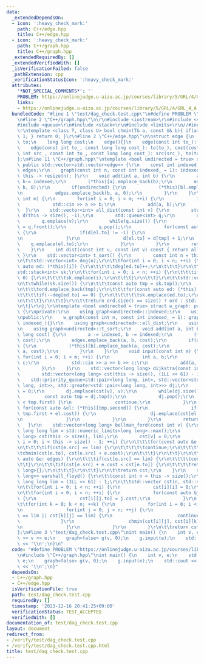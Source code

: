 ```yaml
---
data:
  _extendedDependsOn:
  - icon: ':heavy_check_mark:'
    path: C++/edge.hpp
    title: C++/edge.hpp
  - icon: ':heavy_check_mark:'
    path: C++/graph.hpp
    title: C++/graph.hpp
  _extendedRequiredBy: []
  _extendedVerifiedWith: []
  _isVerificationFailed: false
  _pathExtension: cpp
  _verificationStatusIcon: ':heavy_check_mark:'
  attributes:
    '*NOT_SPECIAL_COMMENTS*': ''
    PROBLEM: https://onlinejudge.u-aizu.ac.jp/courses/library/5/GRL/4/GRL_4_A
    links:
    - https://onlinejudge.u-aizu.ac.jp/courses/library/5/GRL/4/GRL_4_A
  bundledCode: "#line 1 \"test/dag_check.test.cpp\"\n#define PROBLEM \"https://onlinejudge.u-aizu.ac.jp/courses/library/5/GRL/4/GRL_4_A\"\
    \n#line 2 \"C++/graph.hpp\"\n\r\n#include <iostream>\r\n#include <vector>\r\n\
    #include <queue>\r\n#include <stack>\r\n#include <limits>\r\n//#include \"template.hpp\"\
    \r\ntemplate <class T, class U> bool chmin(T& a, const U& b){ if(a>b){ a=b; return\
    \ 1; } return 0; }\r\n#line 2 \"C++/edge.hpp\"\n\nstruct edge {\n    int src,\
    \ to;\n    long long cost;\n    edge(){}\n    edge(const int to_): to(to_){}\n\
    \    edge(const int to_, const long long cost_): to(to_), cost(cost_){}\n    edge(const\
    \ int src_, const int to_, const long long cost_): src(src_), to(to_), cost(cost_){}\n\
    };\n#line 11 \"C++/graph.hpp\"\ntemplate <bool undirected = true> struct graph:\
    \ public std::vector<std::vector<edge>> {\r\n    const int indexed;\r\n    std::vector<edge>\
    \ edges;\r\n    graph(const int n, const int indexed_ = 1): indexed(indexed_){\
    \ this -> resize(n); }\r\n    void add(int a, int b) {\r\n        a -= indexed,\
    \ b-= indexed;\r\n        (*this)[a].emplace_back(b);\r\n        edges.emplace_back(a,\
    \ b, 0);\r\n        if(undirected) {\r\n            (*this)[b].emplace_back(a);\r\
    \n            edges.emplace_back(b, a, 0);\r\n        }\r\n    }\r\n    void input(const\
    \ int m) {\r\n        for(int i = 0; i < m; ++i) {\r\n            int a, b;\r\n\
    \            std::cin >> a >> b;\r\n            add(a, b);\r\n        }\r\n  \
    \  }\r\n    std::vector<int> all_dist(const int v) {\r\n        std::vector<int>\
    \ d(this -> size(), -1);\r\n        std::queue<int> q;\r\n        d[v] = 0;\r\n\
    \        q.emplace(v);\r\n        while(q.size()) {\r\n            const int tmp\
    \ = q.front();\r\n            q.pop();\r\n            for(const auto &el: (*this)[tmp])\
    \ {\r\n                if(d[el.to] != -1) {\r\n                    continue;\r\
    \n                }\r\n                d[el.to] = d[tmp] + 1;\r\n            \
    \    q.emplace(el.to);\r\n            }\r\n        }\r\n        return d;\r\n\
    \    }\r\n    int dist(const int u, const int v) const { return all_dist(u)[v];\
    \ }\r\n    std::vector<int> t_sort() {\r\n        const int n = this -> size();\r\
    \n\t\tstd::vector<int> deg(n);\r\n\t\tfor(int i = 0; i < n; ++i) {\r\n\t\t\tfor(const\
    \ auto ed: (*this)[i]) {\r\n\t\t\t\tdeg[ed.to]++;\r\n\t\t\t}\r\n\t\t}\r\n\t\t\
    std::stack<int> sk;\r\n\t\tfor(int i = 0; i < n; ++i) {\r\n\t\t\tif(deg[i] ==\
    \ 0) {\r\n\t\t\t\tsk.emplace(i);\r\n\t\t\t}\r\n\t\t}\r\n\t\tstd::vector<int> ord;\r\
    \n\t\twhile(sk.size()) {\r\n\t\t\tconst auto tmp = sk.top();\r\n            sk.pop();\r\
    \n\t\t\tord.emplace_back(tmp);\r\n\t\t\tfor(const auto ed: (*this)[tmp]) {\r\n\
    \t\t\t\tif(--deg[ed.to] == 0) {\r\n\t\t\t\t\tsk.emplace(ed.to);\r\n\t\t\t\t}\r\
    \n\t\t\t}\r\n\t\t}\r\n\t\treturn ord.size() == size() ? ord : std::vector<int>{};\r\
    \n\t}\r\n};\r\ntemplate <bool undirected = true> struct w_graph: public graph<undirected>\
    \ {\r\nprivate:\r\n    using graph<undirected>::indexed;\r\n    using graph<undirected>::edges;\r\
    \npublic:\r\n    w_graph(const int n, const int indexed_ = 1): graph<undirected>(n,\
    \ indexed_){}\r\n    using graph<undirected>::all_dist;\r\n    using graph<undirected>::dist;\r\
    \n    using graph<undirected>::t_sort;\r\n    void add(int a, int b, const long\
    \ long cost) {\r\n        a -= indexed, b -= indexed;\r\n        (*this)[a].emplace_back(b,\
    \ cost);\r\n        edges.emplace_back(a, b, cost);\r\n        if(undirected)\
    \ {\r\n            (*this)[b].emplace_back(a, cost);\r\n            edges.emplace_back(b,\
    \ a, cost);\r\n        }\r\n    }\r\n    void input(const int m) {\r\n       \
    \ for(int i = 0; i < m; ++i) {\r\n            int a, b;\r\n            long long\
    \ c;\r\n            std::cin >> a >> b >> c;\r\n            add(a, b, c);\r\n\
    \        }\r\n    }\r\n    std::vector<long long> dijkstra(const int v) {\r\n\
    \        std::vector<long long> cst(this -> size(), (1LL << 61) - 1);\r\n    \
    \    std::priority_queue<std::pair<long long, int>, std::vector<std::pair<long\
    \ long, int>>, std::greater<std::pair<long long, int>>> dj;\r\n        cst[v]\
    \ = 0;\r\n        dj.emplace(cst[v], v);\r\n        while(dj.size()) {\r\n   \
    \         const auto tmp = dj.top();\r\n            dj.pop();\r\n            if(cst[tmp.second]\
    \ < tmp.first) {\r\n                continue;\r\n            }\r\n           \
    \ for(const auto &el: (*this)[tmp.second]) {\r\n                if(chmin(cst[el],\
    \ tmp.first + el.cost)) {\r\n                    dj.emplace(cst[el.to], el.to);\r\
    \n                }\r\n            }\r\n        }\r\n        return cst;\r\n \
    \   }\r\n    std::vector<long long> bellman_ford(const int v) {\r\n        const\
    \ long long lim = std::numeric_limits<long long>::max();\r\n        std::vector<long\
    \ long> cst(this -> size(), lim);\r\n        cst[v] = 0;\r\n        for(size_t\
    \ i = 0; i < this -> size() - 1; ++i) {\r\n\t\t\tfor(const auto &e: edges) {\r\
    \n\t\t\t\tif(cst[e.src] == lim) {\r\n\t\t\t\t\tcontinue;\r\n\t\t\t\t}\r\n\t\t\t\
    \tchmin(cst[e.to], cst[e.src] + e.cost);\r\n\t\t\t}\r\n\t\t}\r\n\t\tfor(const\
    \ auto &e: edges) {\r\n\t\t\tif(cst[e.src] == lim) {\r\n\t\t\t\tcontinue;\r\n\t\
    \t\t}\r\n\t\t\tif(cst[e.src] + e.cost < cst[e.to]) {\r\n\t\t\t\treturn std::vector<long\
    \ long>{};\r\n\t\t\t}\r\n\t\t}\r\n\t\treturn cst;\r\n    }\r\n    std::vector<std::vector<long\
    \ long>> warshall_floyd() {\r\n\t\tconst int n = this -> size();\r\n        const\
    \ long long lim = (1LL << 61) - 1;\r\n\t\tstd::vector cst(n, std::vector(n, lim));\r\
    \n\t\tfor(int i = 0; i < n; ++i) {\r\n            cst[i][i] = 0;\r\n        }\r\
    \n\t\tfor(int i = 0; i < n; ++i) {\r\n            for(const auto &j: (*this)[i])\
    \ {\r\n                cst[i][j.to] = j.cost;\r\n            }\r\n        }\r\n\
    \t\tfor(int k = 0; k < n; ++k) {\r\n            for(int i = 0; i < n; ++i) {\r\
    \n                for(int j = 0; j < n; ++j) {\r\n                    if(cst[i][k]\
    \ == lim || cst[k][j] == lim) {\r\n                        continue;\r\n     \
    \               }\r\n                    chmin(cst[i][j], cst[i][k] + cst[k][j]);\r\
    \n                }\r\n            }\r\n        }\r\n\t\treturn cst;\r\n\t}\r\n\
    };\n#line 3 \"test/dag_check.test.cpp\"\nint main() {\n    int v, e;\n    std::cin\
    \ >> v >> e;\n    graph<false> g(v, 0);\n    g.input(e);\n    std::cout << g.t_sort().empty()\
    \ << '\\n';\n}\n"
  code: "#define PROBLEM \"https://onlinejudge.u-aizu.ac.jp/courses/library/5/GRL/4/GRL_4_A\"\
    \n#include \"C++/graph.hpp\"\nint main() {\n    int v, e;\n    std::cin >> v >>\
    \ e;\n    graph<false> g(v, 0);\n    g.input(e);\n    std::cout << g.t_sort().empty()\
    \ << '\\n';\n}"
  dependsOn:
  - C++/graph.hpp
  - C++/edge.hpp
  isVerificationFile: true
  path: test/dag_check.test.cpp
  requiredBy: []
  timestamp: '2023-12-16 20:41:25+09:00'
  verificationStatus: TEST_ACCEPTED
  verifiedWith: []
documentation_of: test/dag_check.test.cpp
layout: document
redirect_from:
- /verify/test/dag_check.test.cpp
- /verify/test/dag_check.test.cpp.html
title: test/dag_check.test.cpp
---
```

